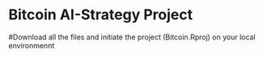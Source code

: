 # Bitcoin AI-Strategy Project
#Download all the files and initiate the project (Bitcoin.Rproj) on your local environmennt


